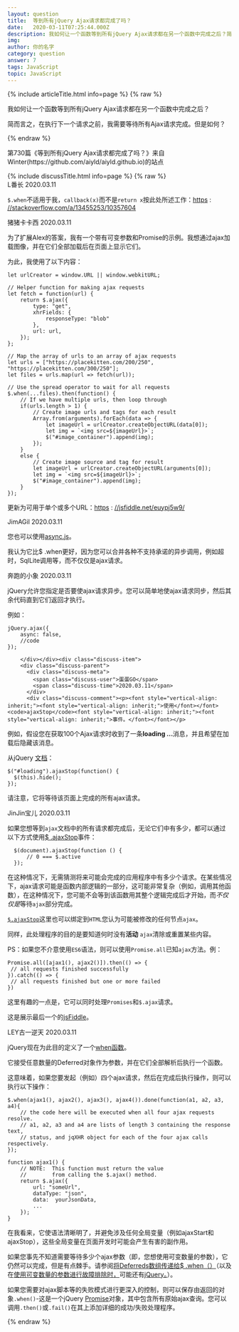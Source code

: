 ```yaml
---
layout: question
title:  等到所有jQuery Ajax请求都完成了吗？
date:   2020-03-11T07:25:44.000Z
description: 我如何让一个函数等到所有jQuery Ajax请求都在另一个函数中完成之后？简而言之，在执行下一个请求之前，我需要等待所有Ajax请求完成。但是如何？...
img: 
author: 你的名字
category: question
answer: 7
tags: JavaScript
topic: JavaScript
---
```

<div class="article-root">
  <div class="article">
    {% include articleTitle.html info=page %}
    {% raw %}
    <div class="article-content"><p><font style="vertical-align: inherit;"><font style="vertical-align: inherit;">我如何让一个函数等到所有jQuery Ajax请求都在另一个函数中完成之后？</font></font></p>

<p><font style="vertical-align: inherit;"><font style="vertical-align: inherit;">简而言之，在执行下一个请求之前，我需要等待所有Ajax请求完成。</font><font style="vertical-align: inherit;">但是如何？</font></font></p></div>
    {% endraw %}
  </div>
  <p class="winter_mark">第730篇《等到所有jQuery Ajax请求都完成了吗？》来自Winter(https://github.com/aiyld/aiyld.github.io)的站点</p>
  <div class="discuss-wrapper">
    {% include discussTitle.html info=page %}
    {% raw %}
    <div class="discuss-list">
    <div class="discuss-item">
        <div class="discuss-parent">
          <div class="discuss-meta">
            <span class="discuss-user">L番长</span>
            <span class="discuss-time">2020.03.11</span>
          </div>
          <div class="discuss-comment"><p><code>$.when</code><font style="vertical-align: inherit;"><font style="vertical-align: inherit;">不适用于我，</font></font><code>callback(x)</code><font style="vertical-align: inherit;"><font style="vertical-align: inherit;">而不是</font></font><code>return x</code><font style="vertical-align: inherit;"><font style="vertical-align: inherit;">按此处所述工作：</font><a href="https://stackoverflow.com/a/13455253/10357604"><font style="vertical-align: inherit;">https</font></a><font style="vertical-align: inherit;"> : </font></font><a href="https://stackoverflow.com/a/13455253/10357604"><font style="vertical-align: inherit;"><font style="vertical-align: inherit;">//stackoverflow.com/a/13455253/10357604</font></font></a> </p></div>
        </div></div><div class="discuss-item">
        <div class="discuss-parent">
          <div class="discuss-meta">
            <span class="discuss-user">猪猪卡卡西</span>
            <span class="discuss-time">2020.03.11</span>
          </div>
          <div class="discuss-comment"><p><font style="vertical-align: inherit;"><font style="vertical-align: inherit;">为了扩展Alex的答案，我有一个带有可变参数和Promise的示例。</font><font style="vertical-align: inherit;">我想通过ajax加载图像，并在它们全部加载后在页面上显示它们。</font></font></p>

<p><font style="vertical-align: inherit;"><font style="vertical-align: inherit;">为此，我使用了以下内容：</font></font></p>

<pre><code>let urlCreator = window.URL || window.webkitURL;<font></font>
<font></font>
// Helper function for making ajax requests<font></font>
let fetch = function(url) {<font></font>
    return $.ajax({<font></font>
        type: "get",<font></font>
        xhrFields: {<font></font>
            responseType: "blob"<font></font>
        },<font></font>
        url: url,<font></font>
    });<font></font>
};<font></font>
<font></font>
// Map the array of urls to an array of ajax requests<font></font>
let urls = ["https://placekitten.com/200/250", "https://placekitten.com/300/250"];<font></font>
let files = urls.map(url =&gt; fetch(url));<font></font>
<font></font>
// Use the spread operator to wait for all requests<font></font>
$.when(...files).then(function() {<font></font>
    // If we have multiple urls, then loop through<font></font>
    if(urls.length &gt; 1) {<font></font>
        // Create image urls and tags for each result<font></font>
        Array.from(arguments).forEach(data =&gt; {<font></font>
            let imageUrl = urlCreator.createObjectURL(data[0]);<font></font>
            let img = `&lt;img src=${imageUrl}&gt;`;<font></font>
            $("#image_container").append(img);<font></font>
        });<font></font>
    }<font></font>
    else {<font></font>
        // Create image source and tag for result<font></font>
        let imageUrl = urlCreator.createObjectURL(arguments[0]);<font></font>
        let img = `&lt;img src=${imageUrl}&gt;`;<font></font>
        $("#image_container").append(img);<font></font>
    }<font></font>
});<font></font>
</code></pre>

<p><font style="vertical-align: inherit;"><font style="vertical-align: inherit;">更新为可用于单个或多个URL：</font><a href="https://jsfiddle.net/euypj5w9/" rel="nofollow noreferrer"><font style="vertical-align: inherit;">https</font></a><font style="vertical-align: inherit;"> : </font></font><a href="https://jsfiddle.net/euypj5w9/" rel="nofollow noreferrer"><font style="vertical-align: inherit;"><font style="vertical-align: inherit;">//jsfiddle.net/euypj5w9/</font></font></a></p></div>
        </div></div><div class="discuss-item">
        <div class="discuss-parent">
          <div class="discuss-meta">
            <span class="discuss-user">JimAGil</span>
            <span class="discuss-time">2020.03.11</span>
          </div>
          <div class="discuss-comment"><p><font style="vertical-align: inherit;"><font style="vertical-align: inherit;">您也可以使用</font></font><a href="https://github.com/caolan/async#map" rel="nofollow"><font style="vertical-align: inherit;"><font style="vertical-align: inherit;">async.js</font></font></a><font style="vertical-align: inherit;"><font style="vertical-align: inherit;">。</font></font></p>

<p><font style="vertical-align: inherit;"><font style="vertical-align: inherit;">我认为它比$ .when更好，因为您可以合并各种不支持承诺的异步调用，例如超时，SqlLite调用等，而不仅仅是ajax请求。</font></font></p></div>
        </div></div><div class="discuss-item">
        <div class="discuss-parent">
          <div class="discuss-meta">
            <span class="discuss-user">奔跑的小象</span>
            <span class="discuss-time">2020.03.11</span>
          </div>
          <div class="discuss-comment"><p><font style="vertical-align: inherit;"><font style="vertical-align: inherit;">jQuery允许您指定是否要使ajax请求异步。</font><font style="vertical-align: inherit;">您可以简单地使ajax请求同步，然后其余代码直到它们返回才执行。</font></font></p>

<p><font style="vertical-align: inherit;"><font style="vertical-align: inherit;">例如：</font></font></p>

<pre><code>jQuery.ajax({ <font></font>
    async: false,<font></font>
    //code<font></font>
});<font></font>
</code></pre></div>
        </div></div><div class="discuss-item">
        <div class="discuss-parent">
          <div class="discuss-meta">
            <span class="discuss-user">蛋蛋GO</span>
            <span class="discuss-time">2020.03.11</span>
          </div>
          <div class="discuss-comment"><p><font style="vertical-align: inherit;"><font style="vertical-align: inherit;">使用</font></font><code>ajaxStop</code><font style="vertical-align: inherit;"><font style="vertical-align: inherit;">事件。</font></font></p>

<p><font style="vertical-align: inherit;"><font style="vertical-align: inherit;">例如，假设您</font><font style="vertical-align: inherit;">在获取100个Ajax请求时收到</font><font style="vertical-align: inherit;">了一条</font></font><strong><font style="vertical-align: inherit;"><font style="vertical-align: inherit;">loading ...</font></font></strong><font style="vertical-align: inherit;"><font style="vertical-align: inherit;">消息，并且希望在加载后隐藏该消息。</font></font></p>

<p><font style="vertical-align: inherit;"><font style="vertical-align: inherit;">从jQuery </font></font><a href="http://api.jquery.com/ajaxStop/" rel="noreferrer"><font style="vertical-align: inherit;"><font style="vertical-align: inherit;">文档</font></font></a><font style="vertical-align: inherit;"><font style="vertical-align: inherit;">：</font></font></p>

<pre><code>$("#loading").ajaxStop(function() {<font></font>
  $(this).hide();<font></font>
});<font></font>
</code></pre>

<p><font style="vertical-align: inherit;"><font style="vertical-align: inherit;">请注意，它将等待该页面上完成的所有ajax请求。</font></font></p></div>
        </div></div><div class="discuss-item">
        <div class="discuss-parent">
          <div class="discuss-meta">
            <span class="discuss-user">JinJin宝儿</span>
            <span class="discuss-time">2020.03.11</span>
          </div>
          <div class="discuss-comment"><p><font style="vertical-align: inherit;"><font style="vertical-align: inherit;">如果您想等到</font></font><code>ajax</code><font style="vertical-align: inherit;"><font style="vertical-align: inherit;">文档中的</font><font style="vertical-align: inherit;">所有</font><font style="vertical-align: inherit;">请求都完成后，无论它们中有多少，都可以通过</font><font style="vertical-align: inherit;">以下方式</font><font style="vertical-align: inherit;">使用</font></font><a href="http://api.jquery.com/ajaxStop/" rel="nofollow noreferrer"><font style="vertical-align: inherit;"><font style="vertical-align: inherit;">$ .ajaxStop</font></font></a><font style="vertical-align: inherit;"><font style="vertical-align: inherit;">事件：</font></font></p>

<pre><code>  $(document).ajaxStop(function () {<font></font>
      // 0 === $.active<font></font>
  });<font></font>
</code></pre>

<p><font style="vertical-align: inherit;"><font style="vertical-align: inherit;">在这种情况下，无需猜测将来可能会完成的应用程序中有多少个请求。</font><font style="vertical-align: inherit;">在某些情况下，ajax请求可能是函数内部逻辑的一部分，这可能非常复杂（例如，调用其他函数），在这种情况下，您可能不会等到该函数用其整个逻辑完成后才开始，而</font></font><em><font style="vertical-align: inherit;"><font style="vertical-align: inherit;">不仅仅是</font></font></em><font style="vertical-align: inherit;"><font style="vertical-align: inherit;">等待</font></font><code>ajax</code><font style="vertical-align: inherit;"><font style="vertical-align: inherit;">部分完成。</font></font></p>

<p><a href="http://api.jquery.com/ajaxStop/" rel="nofollow noreferrer"><code>$.ajaxStop</code></a><font style="vertical-align: inherit;"><font style="vertical-align: inherit;">这里也可以绑定到</font></font><code>HTML</code><font style="vertical-align: inherit;"><font style="vertical-align: inherit;">您认为可能被修改的</font><font style="vertical-align: inherit;">任何</font><font style="vertical-align: inherit;">节点</font></font><code>ajax</code><font style="vertical-align: inherit;"><font style="vertical-align: inherit;">。</font></font></p>

<p><font style="vertical-align: inherit;"><font style="vertical-align: inherit;">同样，此处理程序的目的是要知道何时没有</font></font><strong><font style="vertical-align: inherit;"><font style="vertical-align: inherit;">活动</font></font></strong> <code>ajax</code><font style="vertical-align: inherit;"><font style="vertical-align: inherit;">清除或重置某些内容。</font></font></p>

<p><font style="vertical-align: inherit;"><font style="vertical-align: inherit;">PS：如果您不介意使用</font></font><code>ES6</code><font style="vertical-align: inherit;"><font style="vertical-align: inherit;">语法，则可以使用</font></font><code>Promise.all</code><font style="vertical-align: inherit;"><font style="vertical-align: inherit;">已知</font></font><code>ajax</code><font style="vertical-align: inherit;"><font style="vertical-align: inherit;">方法。</font><font style="vertical-align: inherit;">例：</font></font></p>

<pre><code>Promise.all([ajax1(), ajax2()]).then(() =&gt; {<font></font>
 // all requests finished successfully<font></font>
}).catch(() =&gt; {<font></font>
 // all requests finished but one or more failed<font></font>
})<font></font>
</code></pre>

<p><font style="vertical-align: inherit;"><font style="vertical-align: inherit;">这里有趣的一点是，它可以同时处理</font></font><code>Promises</code><font style="vertical-align: inherit;"><font style="vertical-align: inherit;">和</font></font><code>$.ajax</code><font style="vertical-align: inherit;"><font style="vertical-align: inherit;">请求。</font></font></p>

<p><font style="vertical-align: inherit;"><font style="vertical-align: inherit;">这是</font><font style="vertical-align: inherit;">展示最后一个</font><font style="vertical-align: inherit;">的</font></font><a href="http://jsfiddle.net/o3vmudhx/4/" rel="nofollow noreferrer"><font style="vertical-align: inherit;"><font style="vertical-align: inherit;">jsFiddle</font></font></a><font style="vertical-align: inherit;"><font style="vertical-align: inherit;">。</font></font></p></div>
        </div></div><div class="discuss-item">
        <div class="discuss-parent">
          <div class="discuss-meta">
            <span class="discuss-user">LEY古一逆天</span>
            <span class="discuss-time">2020.03.11</span>
          </div>
          <div class="discuss-comment"><p><font style="vertical-align: inherit;"><font style="vertical-align: inherit;">jQuery现在</font><font style="vertical-align: inherit;">为此目的</font><font style="vertical-align: inherit;">定义了一个</font></font><a href="http://api.jquery.com/jQuery.when/" rel="noreferrer"><font style="vertical-align: inherit;"><font style="vertical-align: inherit;">when函数</font></font></a><font style="vertical-align: inherit;"><font style="vertical-align: inherit;">。</font></font></p>

<p><font style="vertical-align: inherit;"><font style="vertical-align: inherit;">它接受任意数量的Deferred对象作为参数，并在它们全部解析后执行一个函数。</font></font></p>

<p><font style="vertical-align: inherit;"><font style="vertical-align: inherit;">这意味着，如果您要发起（例如）四个ajax请求，然后在完成后执行操作，则可以执行以下操作：</font></font></p>

<pre><code>$.when(ajax1(), ajax2(), ajax3(), ajax4()).done(function(a1, a2, a3, a4){<font></font>
    // the code here will be executed when all four ajax requests resolve.<font></font>
    // a1, a2, a3 and a4 are lists of length 3 containing the response text,<font></font>
    // status, and jqXHR object for each of the four ajax calls respectively.<font></font>
});<font></font>
<font></font>
function ajax1() {<font></font>
    // NOTE:  This function must return the value <font></font>
    //        from calling the $.ajax() method.<font></font>
    return $.ajax({<font></font>
        url: "someUrl",<font></font>
        dataType: "json",<font></font>
        data:  yourJsonData,            <font></font>
        ...<font></font>
    });<font></font>
}<font></font>
</code></pre>

<p><font style="vertical-align: inherit;"><font style="vertical-align: inherit;">在我看来，它使语法清晰明了，并避免涉及任何全局变量（例如ajaxStart和ajaxStop），这些全局变量在页面开发时可能会产生有害的副作用。</font></font></p>

<p><font style="vertical-align: inherit;"><font style="vertical-align: inherit;">如果您事先不知道需要等待多少个ajax参数（即，您想使用可变数量的参数），它仍然可以完成，但是有点棘手。</font><font style="vertical-align: inherit;">请参阅</font></font><a href="https://stackoverflow.com/q/5627284/1048572"><font style="vertical-align: inherit;"><font style="vertical-align: inherit;">将Deferreds数组传递给$ .when（）</font></font></a><font style="vertical-align: inherit;"><font style="vertical-align: inherit;">（以及在</font></font><a href="https://stackoverflow.com/questions/9865586/jquery-when-troubleshooting-with-variable-number-of-arguments"><font style="vertical-align: inherit;"><font style="vertical-align: inherit;">使用可变数量的参数进行故障排除时，</font></font></a><font style="vertical-align: inherit;"><font style="vertical-align: inherit;">可能还有</font><a href="https://stackoverflow.com/questions/9865586/jquery-when-troubleshooting-with-variable-number-of-arguments"><font style="vertical-align: inherit;">jQuery。</font></a><font style="vertical-align: inherit;">）。</font></font></p>

<p><font style="vertical-align: inherit;"><font style="vertical-align: inherit;">如果您需要对ajax脚本等的失败模式进行更深入的控制，则可以保存由返回的对象</font></font><code>.when()</code><font style="vertical-align: inherit;"><font style="vertical-align: inherit;">-这是一个jQuery </font></font><a href="http://api.jquery.com/Types/#Promise" rel="noreferrer"><font style="vertical-align: inherit;"><font style="vertical-align: inherit;">Promise</font></font></a><font style="vertical-align: inherit;"><font style="vertical-align: inherit;">对象，其中包含所有原始ajax查询。</font><font style="vertical-align: inherit;">您可以调用</font></font><code>.then()</code><font style="vertical-align: inherit;"><font style="vertical-align: inherit;">或</font></font><code>.fail()</code><font style="vertical-align: inherit;"><font style="vertical-align: inherit;">在其上添加详细的成功/失败处理程序。</font></font></p></div>
        </div></div>
    </div>
    {% endraw %}
  </div>
<div>
